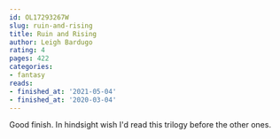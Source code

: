 ```yaml
---
id: OL17293267W
slug: ruin-and-rising
title: Ruin and Rising
author: Leigh Bardugo
rating: 4
pages: 422
categories:
- fantasy
reads:
- finished_at: '2021-05-04'
- finished_at: '2020-03-04'
---
```

Good finish. In hindsight wish I'd read this trilogy before the other ones.
